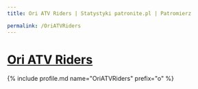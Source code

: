 ```yaml
---
title: Ori ATV Riders | Statystyki patronite.pl | Patromierz

permalink: /OriATVRiders
---
```


# [Ori ATV Riders](https://patronite.pl/OriATVRiders)

{% include profile.md name="OriATVRiders" prefix="o" %}
